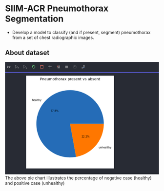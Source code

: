 # SIIM-ACR Pneumothorax Segmentation
- Develop a model to classify (and if present, segment) pneumothorax from a set of chest radiographic images. 
## About dataset
![Alt text](./img/chart.png?raw=true "The percentage of two cases in data")
The above pie chart illustrates the percentage of negative case (healthy) and positive case (unhealthy)